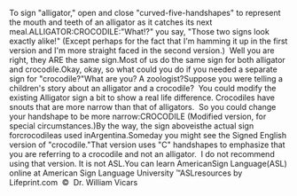 To sign "alligator," open and close "curved-five-handshapes" to represent the 
	mouth and teeth of an alligator as it catches its next meal.ALLIGATOR:CROCODILE:"What!?" you say, "Those two signs look exactly alike!" (Except perhaps for 
	the fact that I'm hamming it up in the first version and I'm more straight 
	faced in the second version.)  Well you are right, they ARE the same 
	sign.Most of us do the same sign for both alligator and crocodile.Okay, okay, so what could you do if you needed a separate sign for 
	"crocodile?"What are you? A zoologist?Suppose you were telling a children's story about an alligator 
	and a crocodile?  You could modify the existing Alligator sign a bit to 
	show a real life difference. Crocodiles have snouts that are more narrow 
	than that of alligators.  So you could change your handshape to be more 
	narrow:CROCODILE (Modified version, for special circumstances.)By the way, the sign aboveisthe actual sign forcrocodileas used inArgentina.Someday you might see the Signed English version of "crocodile."That version uses "C" handshapes to emphasize that you are referring to a 
	crocodile and not an alligator.  I do not recommend using that version. 
	It is not ASL.You can learn AmericanSign 
		Language(ASL) online at American Sign Language University ™ASLresources 
		by Lifeprint.com  ©  Dr. William Vicars